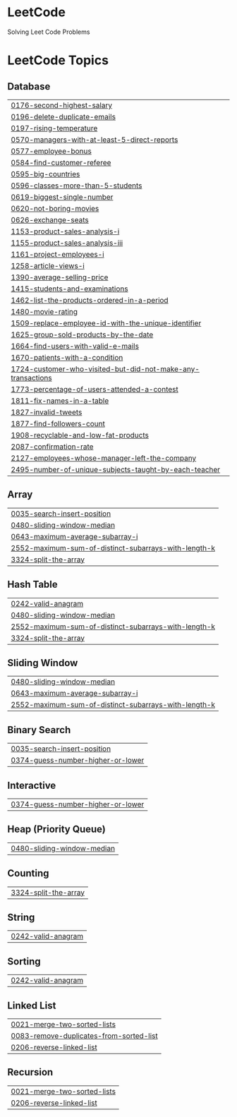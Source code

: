 # LeetCode
Solving Leet Code Problems

<!---LeetCode Topics Start-->
# LeetCode Topics
## Database
|  |
| ------- |
| [0176-second-highest-salary](https://github.com/Pravin1Borate/LeetCode/tree/master/0176-second-highest-salary) |
| [0196-delete-duplicate-emails](https://github.com/Pravin1Borate/LeetCode/tree/master/0196-delete-duplicate-emails) |
| [0197-rising-temperature](https://github.com/Pravin1Borate/LeetCode/tree/master/0197-rising-temperature) |
| [0570-managers-with-at-least-5-direct-reports](https://github.com/Pravin1Borate/LeetCode/tree/master/0570-managers-with-at-least-5-direct-reports) |
| [0577-employee-bonus](https://github.com/Pravin1Borate/LeetCode/tree/master/0577-employee-bonus) |
| [0584-find-customer-referee](https://github.com/Pravin1Borate/LeetCode/tree/master/0584-find-customer-referee) |
| [0595-big-countries](https://github.com/Pravin1Borate/LeetCode/tree/master/0595-big-countries) |
| [0596-classes-more-than-5-students](https://github.com/Pravin1Borate/LeetCode/tree/master/0596-classes-more-than-5-students) |
| [0619-biggest-single-number](https://github.com/Pravin1Borate/LeetCode/tree/master/0619-biggest-single-number) |
| [0620-not-boring-movies](https://github.com/Pravin1Borate/LeetCode/tree/master/0620-not-boring-movies) |
| [0626-exchange-seats](https://github.com/Pravin1Borate/LeetCode/tree/master/0626-exchange-seats) |
| [1153-product-sales-analysis-i](https://github.com/Pravin1Borate/LeetCode/tree/master/1153-product-sales-analysis-i) |
| [1155-product-sales-analysis-iii](https://github.com/Pravin1Borate/LeetCode/tree/master/1155-product-sales-analysis-iii) |
| [1161-project-employees-i](https://github.com/Pravin1Borate/LeetCode/tree/master/1161-project-employees-i) |
| [1258-article-views-i](https://github.com/Pravin1Borate/LeetCode/tree/master/1258-article-views-i) |
| [1390-average-selling-price](https://github.com/Pravin1Borate/LeetCode/tree/master/1390-average-selling-price) |
| [1415-students-and-examinations](https://github.com/Pravin1Borate/LeetCode/tree/master/1415-students-and-examinations) |
| [1462-list-the-products-ordered-in-a-period](https://github.com/Pravin1Borate/LeetCode/tree/master/1462-list-the-products-ordered-in-a-period) |
| [1480-movie-rating](https://github.com/Pravin1Borate/LeetCode/tree/master/1480-movie-rating) |
| [1509-replace-employee-id-with-the-unique-identifier](https://github.com/Pravin1Borate/LeetCode/tree/master/1509-replace-employee-id-with-the-unique-identifier) |
| [1625-group-sold-products-by-the-date](https://github.com/Pravin1Borate/LeetCode/tree/master/1625-group-sold-products-by-the-date) |
| [1664-find-users-with-valid-e-mails](https://github.com/Pravin1Borate/LeetCode/tree/master/1664-find-users-with-valid-e-mails) |
| [1670-patients-with-a-condition](https://github.com/Pravin1Borate/LeetCode/tree/master/1670-patients-with-a-condition) |
| [1724-customer-who-visited-but-did-not-make-any-transactions](https://github.com/Pravin1Borate/LeetCode/tree/master/1724-customer-who-visited-but-did-not-make-any-transactions) |
| [1773-percentage-of-users-attended-a-contest](https://github.com/Pravin1Borate/LeetCode/tree/master/1773-percentage-of-users-attended-a-contest) |
| [1811-fix-names-in-a-table](https://github.com/Pravin1Borate/LeetCode/tree/master/1811-fix-names-in-a-table) |
| [1827-invalid-tweets](https://github.com/Pravin1Borate/LeetCode/tree/master/1827-invalid-tweets) |
| [1877-find-followers-count](https://github.com/Pravin1Borate/LeetCode/tree/master/1877-find-followers-count) |
| [1908-recyclable-and-low-fat-products](https://github.com/Pravin1Borate/LeetCode/tree/master/1908-recyclable-and-low-fat-products) |
| [2087-confirmation-rate](https://github.com/Pravin1Borate/LeetCode/tree/master/2087-confirmation-rate) |
| [2127-employees-whose-manager-left-the-company](https://github.com/Pravin1Borate/LeetCode/tree/master/2127-employees-whose-manager-left-the-company) |
| [2495-number-of-unique-subjects-taught-by-each-teacher](https://github.com/Pravin1Borate/LeetCode/tree/master/2495-number-of-unique-subjects-taught-by-each-teacher) |
## Array
|  |
| ------- |
| [0035-search-insert-position](https://github.com/Pravin1Borate/LeetCode/tree/master/0035-search-insert-position) |
| [0480-sliding-window-median](https://github.com/Pravin1Borate/LeetCode/tree/master/0480-sliding-window-median) |
| [0643-maximum-average-subarray-i](https://github.com/Pravin1Borate/LeetCode/tree/master/0643-maximum-average-subarray-i) |
| [2552-maximum-sum-of-distinct-subarrays-with-length-k](https://github.com/Pravin1Borate/LeetCode/tree/master/2552-maximum-sum-of-distinct-subarrays-with-length-k) |
| [3324-split-the-array](https://github.com/Pravin1Borate/LeetCode/tree/master/3324-split-the-array) |
## Hash Table
|  |
| ------- |
| [0242-valid-anagram](https://github.com/Pravin1Borate/LeetCode/tree/master/0242-valid-anagram) |
| [0480-sliding-window-median](https://github.com/Pravin1Borate/LeetCode/tree/master/0480-sliding-window-median) |
| [2552-maximum-sum-of-distinct-subarrays-with-length-k](https://github.com/Pravin1Borate/LeetCode/tree/master/2552-maximum-sum-of-distinct-subarrays-with-length-k) |
| [3324-split-the-array](https://github.com/Pravin1Borate/LeetCode/tree/master/3324-split-the-array) |
## Sliding Window
|  |
| ------- |
| [0480-sliding-window-median](https://github.com/Pravin1Borate/LeetCode/tree/master/0480-sliding-window-median) |
| [0643-maximum-average-subarray-i](https://github.com/Pravin1Borate/LeetCode/tree/master/0643-maximum-average-subarray-i) |
| [2552-maximum-sum-of-distinct-subarrays-with-length-k](https://github.com/Pravin1Borate/LeetCode/tree/master/2552-maximum-sum-of-distinct-subarrays-with-length-k) |
## Binary Search
|  |
| ------- |
| [0035-search-insert-position](https://github.com/Pravin1Borate/LeetCode/tree/master/0035-search-insert-position) |
| [0374-guess-number-higher-or-lower](https://github.com/Pravin1Borate/LeetCode/tree/master/0374-guess-number-higher-or-lower) |
## Interactive
|  |
| ------- |
| [0374-guess-number-higher-or-lower](https://github.com/Pravin1Borate/LeetCode/tree/master/0374-guess-number-higher-or-lower) |
## Heap (Priority Queue)
|  |
| ------- |
| [0480-sliding-window-median](https://github.com/Pravin1Borate/LeetCode/tree/master/0480-sliding-window-median) |
## Counting
|  |
| ------- |
| [3324-split-the-array](https://github.com/Pravin1Borate/LeetCode/tree/master/3324-split-the-array) |
## String
|  |
| ------- |
| [0242-valid-anagram](https://github.com/Pravin1Borate/LeetCode/tree/master/0242-valid-anagram) |
## Sorting
|  |
| ------- |
| [0242-valid-anagram](https://github.com/Pravin1Borate/LeetCode/tree/master/0242-valid-anagram) |
## Linked List
|  |
| ------- |
| [0021-merge-two-sorted-lists](https://github.com/Pravin1Borate/LeetCode/tree/master/0021-merge-two-sorted-lists) |
| [0083-remove-duplicates-from-sorted-list](https://github.com/Pravin1Borate/LeetCode/tree/master/0083-remove-duplicates-from-sorted-list) |
| [0206-reverse-linked-list](https://github.com/Pravin1Borate/LeetCode/tree/master/0206-reverse-linked-list) |
## Recursion
|  |
| ------- |
| [0021-merge-two-sorted-lists](https://github.com/Pravin1Borate/LeetCode/tree/master/0021-merge-two-sorted-lists) |
| [0206-reverse-linked-list](https://github.com/Pravin1Borate/LeetCode/tree/master/0206-reverse-linked-list) |
<!---LeetCode Topics End-->